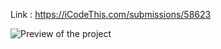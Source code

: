 Link : https://iCodeThis.com/submissions/58623

  ![Preview of the project ](https://github.com/ZendeAditya/icodeThisProjects/assets/91424824/18c6b994-28d5-4c5f-a905-6f9d5fc18266)
